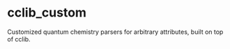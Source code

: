 # cclib_custom
Customized quantum chemistry parsers for arbitrary attributes, built on top of cclib.
